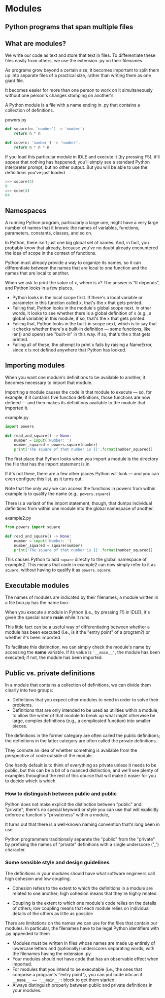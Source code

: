 # Modules

## Python programs that span multiple files

## What are modules?

We write our code as text and store that text in files. To differentiate these files easily from others, we use the extension .py on their filenames

As programs grow beyond a certain size, it becomes important to split them up into separate files of a practical size, rather than writing them as one giant file.

It becomes easier for more than one person to work on it simultaneously without one person's changes stomping on another's

A Python module is a file with a name ending in .py that contains a collection of definitions.

powers.py

```Python
def square(n: 'number') -> 'number':  
    return n * n  
  
def cube(n: 'number') -> 'number':  
    return n * n * n
```

If you load this particular module in IDLE and execute it (by pressing F5), it'll appear that nothing has happened; you'll simply see a standard Python interpreter prompt, but no other output. But you will be able to use the definitions you've just loaded

```Python
>>> square(3)  
9  
>>> cube(4)  
64
```

## Namespaces

A running Python program, particularly a large one, might have a very large number of names that it knows: the names of variables, functions, parameters, constants, classes, and so on.

In Python, there isn't just one big global set of names. And, in fact, you probably know that already, because you've no doubt already encountered the idea of scope in the context of functions.

Python must already provide a way to organize its names, so it can differentiate between the names that are local to one function and the names that are local to another.

When we ask to print the value of x, where is x? The answer is "It depends", and Python looks in a few places.

- Python looks in the local scope first. If there's a local variable or parameter in this function called x, that's the x that gets printed.
- Failing that, Python looks in the module's global scope next. In other words, it looks to see whether there is a global definition of x (e.g., a global variable) in this module; if so, that's the x that gets printed.
- Failing that, Python looks in the built-in scope next, which is to say that it checks whether there's a built-in definition — some functions, like len() and open() are "built-in" in this way. If so, that's the x that gets printed.
- Failing all of these, the attempt to print x fails by raising a NameError, since x is not defined anywhere that Python has looked.

## Importing modules

When you want one module's definitions to be available to another, it becomes necessary to import that module.

Importing a module causes the code in that module to execute — so, for example, if it contains five function definitions, those functions are now defined — and then makes its definitions available to the module that imported it.

example.py

```Python
import powers  
  
def read_and_square() -> None:  
    number = input('Number: ')  
    number_squared = powers.square(number)  
    print('The square of that number is {}'.format(number_squared))
```

The first place that Python looks when you import a module is the directory the file that has the import statement is in.

If it's not there, there are a few other places Python will look — and you can even configure this list, as it turns out.

Note that the only way we can access the functions in powers from within example is to qualify the name (e.g., `powers.square`)

There is a variant of the import statement, though, that dumps individual definitions from within one module into the global namespace of another.

example2.py

```Python
from powers import square  
  
def read_and_square() -> None:  
    number = input('Number: ')  
    number_squared = square(number)  
    print('The square of that number is {}'.format(number_squared))
```

This causes Python to add `square` directly to the global namespace of example2. This means that code in example2 can now simply refer to it as `square`, without having to qualify it as `powers.square`.

## Executable modules

The names of modules are indicated by their filenames; a module written in a file boo.py has the name boo.

When you execute a module in Python (i.e., by pressing F5 in IDLE), it's given the special name __main__ while it runs.

This little fact can be a useful way of differentiating between whether a module has been executed (i.e., is it the "entry point" of a program?) or whether it's been imported.

To facilitate this distinction, we can simply check the module's name by accessing the __name__ variable. If its value is `'__main__'`, the module has been executed; if not, the module has been imported.

## Public vs. private definitions

In a module that contains a collection of definitions, we can divide them clearly into two groups:

- Definitions that you expect other modules to need in order to solve their problems.
- Definitions that are only intended to be used as utilities within a module, to allow the writer of that module to break up what might otherwise be large, complex definitions (e.g., a complicated function) into smaller pieces.

The definitions in the former category are often called the public definitions; the definitions in the latter category are often called the private definitions.

They connote an idea of whether something is available from the perspective of code outside of the module.

One handy default is to think of everything as private unless it needs to be public, but this can be a bit of a nuanced distinction, and we'll see plenty of examples throughout the rest of this course that will make it easier for you to decide which is which.

### How to distinguish between public and public

Python does not make explicit the distinction between "public" and "private"; there's no special keyword or style you can use that will explicitly enforce a function's "privateness" within a module,

It turns out that there is a well-known naming convention that's long been in use.

Python programmers traditionally separate the "public" from the "private" by prefixing the names of "private" definitions with a single underscore ('\_') character.

### Some sensible style and design guidelines

The definitions in your modules should have what software engineers call high cohesion and low coupling.

- Cohesion refers to the extent to which the definitions in a module are related to one another; high cohesion means that they're highly related.

- Coupling is the extent to which one module's code relies on the details of others; low coupling means that each module relies on individual details of the others as little as possible

There are limitations on the names we can use for the files that contain our modules. In particular, the filenames have to be legal Python identifiers with .py appended to them

- Modules must be written in files whose names are made up entirely of lowercase letters and (optionally) underscores separating words, with the filenames having the extension .py.
- Your modules should not have code that has an observable effect when imported.
- For modules that you intend to be executable (i.e., the ones that comprise a program's "entry point"), you can put code into an if `__name__ == '__main__'`: block to get them started.
- Always distinguish properly between public and private definitions in your modules.
